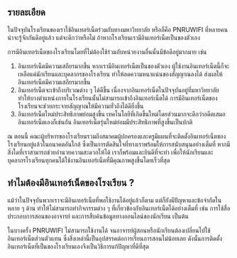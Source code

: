 ﻿## รายละเอียด

ในปัจจุบันโรงเรียนของเราใช้อินเทอร์เน็ตร่วมกับทางมหาวิทยาลัย หรือก็คือ PNRUWIFI ที่หลายคนน่าจะรู้จักกันดีอยู่แล้ว แต่จะดีกว่าหรือไม่ ถ้าหากโรงเรียนเรามีอินเทอร์เน็ตเป็นของตัวเอง

การมีอินเทอร์เน็ตของโรงเรียนโดยที่ไม่ต้องใช้ร่วมกับหน่วยงานอื่นนั้นมีข้อดีอยู่มากมาย เช่น

1. อินเทอร์เน็ตมีความเสถียรมากขึ้น
   หากเรามีอินเทอร์เน็ตเป็นของตัวเอง ผู้ใช้งานอินเทอร์เน็ตนี้ก็จะเหลือแค่นักเรียนและบุคลากรของโรงเรียน ทำให้ลดความหนาแน่นของสัญญาณลงได้ ส่งผลให้อินเทอร์เน็ตมีความเสถียรมากขึ้น
2. อินเทอร์เน็ตจะเข้าถึงบริเวณต่าง ๆ ได้ดีขึ้น
   เนื่องจากอินเทอร์เน็ตในปัจจุบันอยู่ที่มหาวิทยาลัย ทำให้บางตำแหน่งภายในโรงเรียนนั้นไม่สามารถเข้าถึงอินเทอร์เน็ตได้ การมีอินเทอร์เน็ตของโรงเรียนจะช่วยกระจายสัญญาณให้มีความทั่วถึงได้ดียิ่งขึ้น
3. อินเทอร์เน็ตใหม่ประสิทธิภาพย่อมสูงขึ้น
   เทคโนโลยีที่เกิดขึ้นใหม่โดยส่วนมากจะดีกว่าอดีตเสมอ อินเทอร์เน็ตเองก็เช่นกัน อินเทอร์เน็ตรุ่นใหม่ย่อมมีประสิทธิภาพที่สูงขึ้นเป็นปกติ

ณ ตอนนี้ คณะผู้บริหารของโรงเรียนรวมถึงสมาคมผู้ปกครองและครูมีแผนที่จะติดตั้งอินเทอร์เน็ตของโรงเรียนอยู่แล้วในอนาคตอันใกล้ ซึ่งเป็นการตัดสินใจที่ทางเราพร้อมให้การสนับสนุนอย่างเต็มที่ หากมีสิ่งใดที่เราสามารถช่วยอำนวยความสะดวกให้ได้ เราก็พร้อมและยินดีที่จะทำ เพื่อให้นักเรียนและบุคลากรโรงเรียนทุกคนได้ใช้งานอินเทอร์เน็ตที่มีคุณภาพสูงขึ้นโดยเร็วที่สุด

## ทำไมต้องมีอินเทอร์เน็ตของโรงเรียน ?

แม้ว่าในปัจจุบันพวกเราจะมีอินเทอร์เน็ตที่พอใช้งานได้อยู่แล้วก็ตาม แต่ก็ยังมีปัญหาและข้อจำกัดในหลาย ๆ ด้าน ทำให้ไม่สามารถทำกิจกรรมต่าง ๆ ที่เกี่ยวข้องกับอินเทอร์เน็ตได้อย่างเต็มที่ เช่น การใช้สื่อประกอบการสอนของอาจารย์ และการสืบค้นข้อมูลทางออนไลน์ของนักเรียน เป็นต้น

ในบางครั้ง PNRUWIFI ไม่สามารถใช้งานได้ จนอาจารย์ผู้สอนหรือนักเรียนต้องเปลี่ยนไปใช้อินเทอร์เน็ตส่วนตัวแทน ซึ่งสิ่งเหล่านี้เป็นอุปสรรคต่อการเรียนการสอนไม่น้อยเลย ดังนั้นการติดตั้งอินเทอร์เน็ตที่เป็นของโรงเรียนเองจึงเป็นวิธีการแก้ปัญหาที่ดีที่สุด
<!--stackedit_data:
eyJoaXN0b3J5IjpbODk0MjMwMTEsLTE0MTkxMDc3NDMsNzUxOD
MyNzMwXX0=
-->